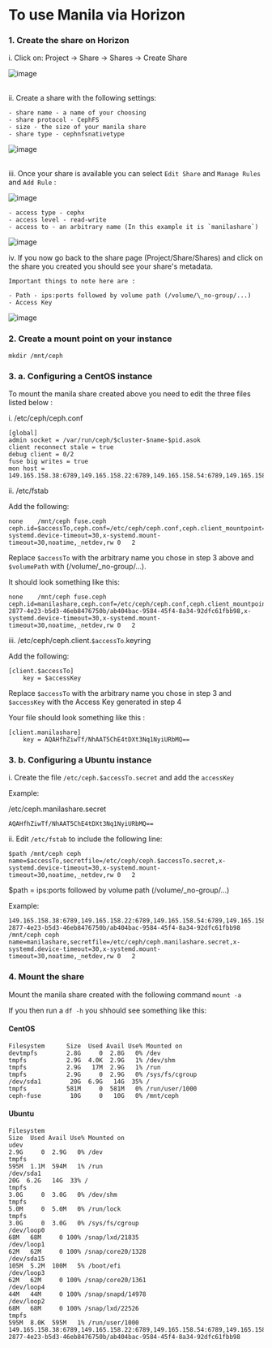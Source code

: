 # To use Manila via Horizon

### 1. Create the share on Horizon

i. Click on:  Project  → Share → Shares → Create Share <br> 
    
![image](../images/JS2-manila1.png)  
&nbsp;  
  
ii. Create a share with the following settings:

    - share name - a name of your choosing  
    - share protocol - CephFS    
    - size - the size of your manila share  
    - share type - cephnfsnativetype  
  
![image](../images/JS2-manila2.png)  
&nbsp;  
    
iii. Once your share is available you can select `Edit Share` and `Manage Rules` and `Add Rule` :  
   
![image](../images/JS2-manila3.png)  &nbsp;

    - access type - cephx  
    - access level - read-write  
    - access to - an arbitrary name (In this example it is `manilashare`)   
  
  
![image](../images/JS2-manila4.png)  &nbsp;
  

iv. If you now go back to the share page (Project/Share/Shares) and click on the share you created you should see your share's metadata.  
    
    Important things to note here are :

    - Path - ips:ports followed by volume path (/volume/\_no-group/...)
    - Access Key 
  
    
 
![image](../images/JS2-manila5.png)  &nbsp;


### 2. Create a mount point on your instance

```
mkdir /mnt/ceph
```

### 3. a. Configuring a CentOS instance

To mount the manila share created above you need to edit the three files listed below :  

i. /etc/ceph/ceph.conf 

```
[global]
admin socket = /var/run/ceph/$cluster-$name-$pid.asok
client reconnect stale = true
debug client = 0/2
fuse big writes = true
mon host = 149.165.158.38:6789,149.165.158.22:6789,149.165.158.54:6789,149.165.158.70:6789,149.165.158.86:6789
```

ii. /etc/fstab  
 
Add the following: 

```
none    /mnt/ceph fuse.ceph   ceph.id=$accessTo,ceph.conf=/etc/ceph/ceph.conf,ceph.client_mountpoint=$volumePath,x-systemd.device-timeout=30,x-systemd.mount-timeout=30,noatime,_netdev,rw 0   2
```
Replace `$accessTo` with the arbitrary name you chose in step 3 above and `$volumePath` with (/volume/\_no-group/...).  

It should look something like this:

```
none    /mnt/ceph fuse.ceph   ceph.id=manilashare,ceph.conf=/etc/ceph/ceph.conf,ceph.client_mountpoint=/volumes/_nogroup/fe4f8ad4-2877-4e23-b5d3-46eb8476750b/ab404bac-9584-45f4-8a34-92dfc61fbb98,x-systemd.device-timeout=30,x-systemd.mount-timeout=30,noatime,_netdev,rw 0   2
```

iii.  /etc/ceph/ceph.client.`$accessTo`.keyring  

Add the following:

```
[client.$accessTo]
    key = $accessKey
```
Replace `$accessTo` with the arbitrary name you chose in step 3 and `$accessKey` with the Access Key generated in step 4

Your file should look something like this : 

```
[client.manilashare]
    key = AQAHfhZiwTf/NhAAT5ChE4tDXt3Nq1NyiURbMQ==
```

### 3. b. Configuring a Ubuntu instance

i. Create the file `/etc/ceph.$accessTo.secret` and add the `accessKey` 

Example: 

/etc/ceph.manilashare.secret

```
AQAHfhZiwTf/NhAAT5ChE4tDXt3Nq1NyiURbMQ==

```

ii. Edit `/etc/fstab` to include the following line: 

```
$path /mnt/ceph ceph name=$accessTo,secretfile=/etc/ceph/ceph.$accessTo.secret,x-systemd.device-timeout=30,x-systemd.mount-timeout=30,noatime,_netdev,rw 0   2
```
$path = ips:ports followed by volume path (/volume/\_no-group/...)

Example: 

```
149.165.158.38:6789,149.165.158.22:6789,149.165.158.54:6789,149.165.158.70:6789,149.165.158.86:6789:/volumes/_nogroup/fe4f8ad4-2877-4e23-b5d3-46eb8476750b/ab404bac-9584-45f4-8a34-92dfc61fbb98 /mnt/ceph ceph name=manilashare,secretfile=/etc/ceph/ceph.manilashare.secret,x-systemd.device-timeout=30,x-systemd.mount-timeout=30,noatime,_netdev,rw 0   2
```

### 4. Mount the share
 
Mount the manila share created with the following command `mount -a`

If you then run a `df -h` you shhould see something like this:

#### CentOS

```
Filesystem      Size  Used Avail Use% Mounted on
devtmpfs        2.8G     0  2.8G   0% /dev
tmpfs           2.9G  4.0K  2.9G   1% /dev/shm
tmpfs           2.9G   17M  2.9G   1% /run
tmpfs           2.9G     0  2.9G   0% /sys/fs/cgroup
/dev/sda1        20G  6.9G   14G  35% /
tmpfs           581M     0  581M   0% /run/user/1000
ceph-fuse        10G     0   10G   0% /mnt/ceph
```

#### Ubuntu

```
Filesystem                                                                                                                                                                                       Size  Used Avail Use% Mounted on
udev                                                                                                                                                                                             2.9G     0  2.9G   0% /dev
tmpfs                                                                                                                                                                                            595M  1.1M  594M   1% /run
/dev/sda1                                                                                                                                                                                         20G  6.2G   14G  33% /
tmpfs                                                                                                                                                                                            3.0G     0  3.0G   0% /dev/shm
tmpfs                                                                                                                                                                                            5.0M     0  5.0M   0% /run/lock
tmpfs                                                                                                                                                                                            3.0G     0  3.0G   0% /sys/fs/cgroup
/dev/loop0                                                                                                                                                                                        68M   68M     0 100% /snap/lxd/21835
/dev/loop1                                                                                                                                                                                        62M   62M     0 100% /snap/core20/1328
/dev/sda15                                                                                                                                                                                       105M  5.2M  100M   5% /boot/efi
/dev/loop3                                                                                                                                                                                        62M   62M     0 100% /snap/core20/1361
/dev/loop4                                                                                                                                                                                        44M   44M     0 100% /snap/snapd/14978
/dev/loop2                                                                                                                                                                                        68M   68M     0 100% /snap/lxd/22526
tmpfs                                                                                                                                                                                            595M  8.0K  595M   1% /run/user/1000
149.165.158.38:6789,149.165.158.22:6789,149.165.158.54:6789,149.165.158.70:6789,149.165.158.86:6789:/volumes/_nogroup/fe4f8ad4-2877-4e23-b5d3-46eb8476750b/ab404bac-9584-45f4-8a34-92dfc61fbb98  
```

